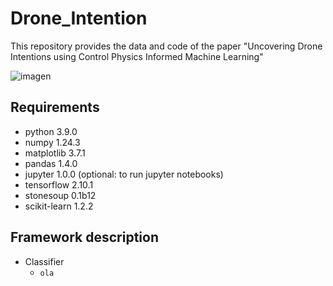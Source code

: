# Drone_Intention
This repository provides the data and code of the paper "Uncovering Drone Intentions using Control Physics Informed Machine Learning" 

![imagen](https://github.com/CKPerrusquia/Drone_Intention/assets/100733638/c0297c59-0b2e-4b33-bc2d-ee6be1d8a65d)

## Requirements
- python 3.9.0
- numpy 1.24.3
- matplotlib 3.7.1
- pandas 1.4.0
- jupyter 1.0.0 (optional: to run jupyter notebooks)
- tensorflow 2.10.1
- stonesoup 0.1b12
- scikit-learn 1.2.2

## Framework description
- Classifier
  - `ola`
